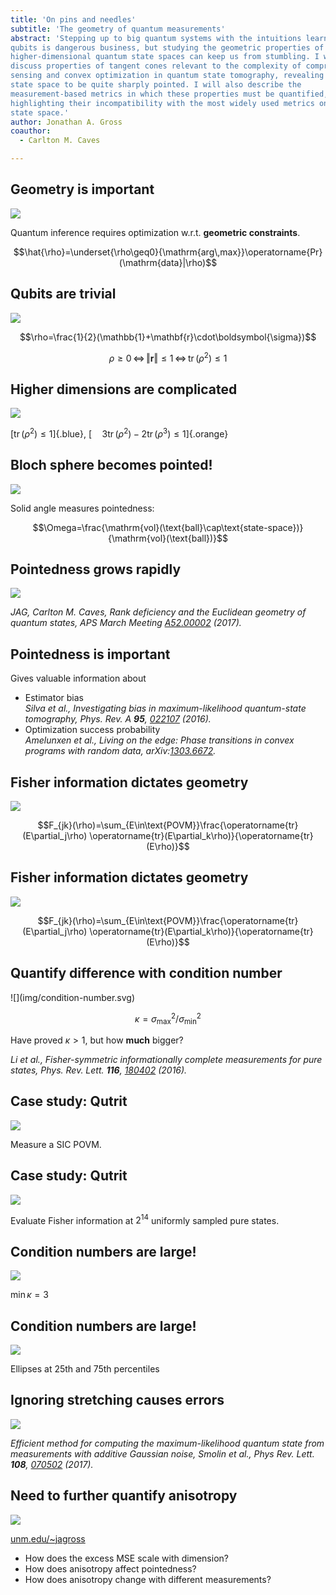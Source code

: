 ```yaml
---
title: 'On pins and needles'
subtitle: 'The geometry of quantum measurements'
abstract: 'Stepping up to big quantum systems with the intuitions learned from
qubits is dangerous business, but studying the geometric properties of these
higher-dimensional quantum state spaces can keep us from stumbling. I will
discuss properties of tangent cones relevant to the complexity of compressed
sensing and convex optimization in quantum state tomography, revealing the
state space to be quite sharply pointed. I will also describe the
measurement-based metrics in which these properties must be quantified,
highlighting their incompatibility with the most widely used metrics on the
state space.'
author: Jonathan A. Gross
coauthor:
  - Carlton M. Caves

---
```


## Geometry is important

![](img/constrained-mle.svg)

Quantum inference requires optimization w.r.t. **geometric constraints**.

$$\hat{\rho}=\underset{\rho\geq0}{\mathrm{arg\,max}}\operatorname{Pr}
(\mathrm{data}|\rho)$$

## Qubits are trivial

![](img/Bloch_Sphere.svg)

$$\rho=\frac{1}{2}(\mathbb{1}+\mathbf{r}\cdot\boldsymbol{\sigma})$$

$$\rho\geq0\,\Leftrightarrow\,\Vert\mathbf{r}\Vert\leq1\,\Leftrightarrow\,
\operatorname{tr}(\rho^2)\leq1$$

## Higher dimensions are complicated

![](img/trit-positivity.svg)

[$\operatorname{tr}(\rho^2)\leq1$]{.blue},
[$\quad3\operatorname{tr}(\rho^2)-2\operatorname{tr}(\rho^3)\leq1$]{.orange}

## Bloch sphere becomes pointed!

![](img/spherical-cone-solid-angle.svg)

Solid angle measures pointedness:

$$\Omega=\frac{\mathrm{vol}(\text{ball}\cap\text{state-space})}
{\mathrm{vol}(\text{ball})}$$

## Pointedness grows rapidly

![](img/black-quantum-solid-angles.svg)

<cite>JAG, Carlton M. Caves, *Rank deficiency and the Euclidean geometry of
quantum states*, APS March Meeting
[A52.00002](http://meetings.aps.org/Meeting/MAR17/Session/A52.2) (2017).</cite>

## Pointedness is important

Gives valuable information about

* Estimator bias  
  <cite>Silva *et al.*, *Investigating bias in maximum-likelihood quantum-state
  tomography*, Phys. Rev. A **95**,
  [022107](https://doi.org/10.1103/PhysRevA.95.022107) (2016).</cite>
* Optimization success probability  
  <cite>Amelunxen *et al.*, *Living on the edge: Phase transitions in convex
  programs with random data*,
  arXiv:[1303.6672](https://arxiv.org/abs/1303.6672).</cite>

## Fisher information dictates geometry

![](img/spherical-cone-not-squished.svg)

$$F_{jk}(\rho)=\sum_{E\in\text{POVM}}\frac{\operatorname{tr}(E\partial_j\rho)
\operatorname{tr}(E\partial_k\rho)}{\operatorname{tr}(E\rho)}$$

## Fisher information dictates geometry

![](img/spherical-cone-squished.svg)

$$F_{jk}(\rho)=\sum_{E\in\text{POVM}}\frac{\operatorname{tr}(E\partial_j\rho)
\operatorname{tr}(E\partial_k\rho)}{\operatorname{tr}(E\rho)}$$

## Quantify difference with condition number

<div id="cond-no">
![](img/condition-number.svg)
</div>

$$\kappa=\sigma_{\mathrm{max}}^2/\sigma_{\mathrm{min}}^2$$

Have proved $\kappa>1$, but how **much** bigger?

<cite>Li *et al.*, *Fisher-symmetric informationally complete measurements for
pure states*, Phys. Rev. Lett. **116**,
[180402](https://doi.org/10.1103/PhysRevLett.116.180402) (2016).</cite>

## Case study: Qutrit

![](img/sic-povm.svg)

Measure a SIC POVM.

## Case study: Qutrit

![](img/sphere-samples.svg)

Evaluate Fisher information at $2^{14}$ uniformly sampled pure states.

## Condition numbers are large!

![](img/sic-full-cond-nos.svg)

$\operatorname{min}\kappa=3$

## Condition numbers are large!

![](img/sic-full-cond-number-vis.svg)

Ellipses at 25th and 75th percentiles

## Ignoring stretching causes errors

![](img/percent-excess-mses.svg)

<cite>*Efficient method for computing the maximum-likelihood quantum state from
measurements with additive Gaussian noise*, Smolin *et al.*,
Phys Rev. Lett. **108**,
[070502](https://doi.org/10.1103/PhysRevLett.108.070502) (2017).</cite>

## Need to further quantify anisotropy

<div id="qrcode">

![](img/qrcode.svg)

[unm.edu/~jagross](https://www.unm.edu/~jagross)

</div>

* How does the excess MSE scale with dimension?
* How does anisotropy affect pointedness?
* How does anisotropy change with different measurements?
